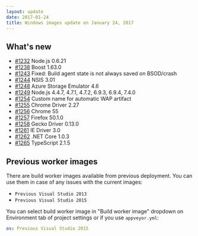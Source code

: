 ```yaml
---
layout: update
date: 2017-01-24
title: Windows images update on January 24, 2017
---
```


## What's new

* [#1232](https://github.com/appveyor/ci/issues/1232) Node.js 0.6.21
* [#1238](https://github.com/appveyor/ci/issues/1238) Boost 1.63.0
* [#1243](https://github.com/appveyor/ci/issues/1243) Fixed: Build agent state is not always saved on BSOD/crash
* [#1244](https://github.com/appveyor/ci/issues/1244) NSIS 3.01
* [#1248](https://github.com/appveyor/ci/issues/1248) Azure Storage Emulator 4.6
* [#1249](https://github.com/appveyor/ci/issues/1249) Node.js 4.4.7, 4.7.1, 4.7.2, 6.9.3, 6.9.4, 7.4.0
* [#1254](https://github.com/appveyor/ci/issues/1254) Custom name for automatic WAP artifact
* [#1255](https://github.com/appveyor/ci/issues/1255) Chrome Driver 2.27
* [#1256](https://github.com/appveyor/ci/issues/1256) Chrome 55
* [#1257](https://github.com/appveyor/ci/issues/1257) Firefox 50.1.0
* [#1258](https://github.com/appveyor/ci/issues/1258) Gecko Driver 0.13.0
* [#1261](https://github.com/appveyor/ci/issues/1261) IE Driver 3.0
* [#1262](https://github.com/appveyor/ci/issues/1262) .NET Core 1.0.3
* [#1265](https://github.com/appveyor/ci/issues/1265) TypeScript 2.1.5

## Previous worker images

There are build worker images available from previous deployment. You can use them in case of any issues with the current images:

* `Previous Visual Studio 2013`
* `Previous Visual Studio 2015`

You can select build worker image in "Build worker image" dropdown on Environment tab of project settings or if you use `appveyor.yml`:

```yaml
os: Previous Visual Studio 2015
```
